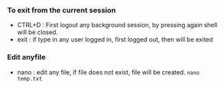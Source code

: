 ### To exit from the current session
* CTRL+D : First logout any background session, by pressing again shell will be closed.
* exit  : if type in any user logged in, first logged out, then will be exited
### Edit anyfile
* nano : edit any file, if file does not exist, file will be created. ``` nano temp.txt ```

